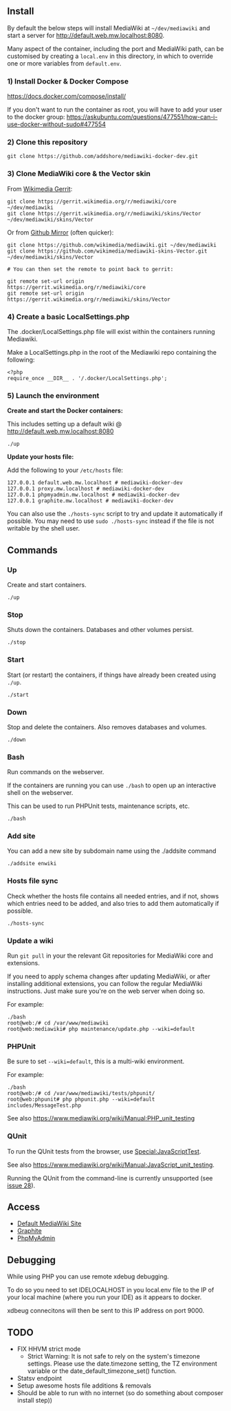 ## Install

By default the below steps will install MediaWiki at `~/dev/mediawiki`
and start a server for <http://default.web.mw.localhost:8080>.

Many aspect of the container, including the port and MediaWiki path, can be customised
by creating a `local.env` in this directory, in which to override one or more variables
from `default.env`.


### 1) Install Docker & Docker Compose

https://docs.docker.com/compose/install/

If you don't want to run the container as root, you will have to add your user to the docker group:
https://askubuntu.com/questions/477551/how-can-i-use-docker-without-sudo#477554

### 2) Clone this repository

```
git clone https://github.com/addshore/mediawiki-docker-dev.git
```

### 3) Clone MediaWiki core & the Vector skin

From [Wikimedia Gerrit](https://gerrit.wikimedia.org/r/#/admin/projects/mediawiki/core):

```
git clone https://gerrit.wikimedia.org/r/mediawiki/core ~/dev/mediawiki
git clone https://gerrit.wikimedia.org/r/mediawiki/skins/Vector ~/dev/mediawiki/skins/Vector
```

Or from [Github Mirror](https://github.com/wikimedia/mediawiki) (often quicker):

```
git clone https://github.com/wikimedia/mediawiki.git ~/dev/mediawiki
git clone https://github.com/wikimedia/mediawiki-skins-Vector.git ~/dev/mediawiki/skins/Vector

# You can then set the remote to point back to gerrit:

git remote set-url origin https://gerrit.wikimedia.org/r/mediawiki/core
git remote set-url origin https://gerrit.wikimedia.org/r/mediawiki/skins/Vector
```

### 4) Create a basic LocalSettings.php

The .docker/LocalSettings.php file will exist within the containers running Mediawiki.

Make a LocalSettings.php in the root of the Mediawiki repo containing the following:

```
<?php
require_once __DIR__ . '/.docker/LocalSettings.php';
```

### 5) Launch the environment

**Create and start the Docker containers:**

This includes setting up a default wiki @ http://default.web.mw.localhost:8080

```
./up
```

**Update your hosts file:**

Add the following to your `/etc/hosts` file:

```
127.0.0.1 default.web.mw.localhost # mediawiki-docker-dev
127.0.0.1 proxy.mw.localhost # mediawiki-docker-dev
127.0.0.1 phpmyadmin.mw.localhost # mediawiki-docker-dev
127.0.0.1 graphite.mw.localhost # mediawiki-docker-dev
```

You can also use the `./hosts-sync` script to try and update it automatically if possible. You may
need to use `sudo ./hosts-sync` instead if the file is not writable by the shell user.

## Commands

### Up

Create and start containers.

```
./up
```

### Stop

Shuts down the containers. Databases and other volumes persist.

```
./stop
```

### Start

Start (or restart) the containers, if things have already been created using `./up`.

```
./start
```

### Down

Stop and delete the containers. Also removes databases and volumes.

```
./down
```

### Bash

Run commands on the webserver.

If the containers are running you can use `./bash` to open up an interactive shell on the webserver.

This can be used to run PHPUnit tests, maintenance scripts, etc.

```
./bash
```

### Add site

You can add a new site by subdomain name using the ./addsite command

```
./addsite enwiki
```

### Hosts file sync

Check whether the hosts file contains all needed entries, and if not,
shows which entries need to be added, and also tries to add them automatically
if possible.

```
./hosts-sync
```

### Update a wiki

Run `git pull` in your the relevant Git repositories for MediaWiki core
and extensions.

If you need to apply schema changes after updating MediaWiki, or after
installing additional extensions, you can follow the regular MediaWiki
instructions. Just make sure you're on the web server when doing so.

For example:

```
./bash
root@web:/# cd /var/www/mediawiki
root@web:mediawiki# php maintenance/update.php --wiki=default
```

### PHPUnit

Be sure to set `--wiki=default`, this is a multi-wiki environment.

For example:

```
./bash
root@web:/# cd /var/www/mediawiki/tests/phpunit/
root@web:phpunit# php phpunit.php --wiki=default includes/MessageTest.php
```

See also <https://www.mediawiki.org/wiki/Manual:PHP_unit_testing>

### QUnit

To run the QUnit tests from the browser, use [Special:JavaScriptTest](http://default.web.mw.localhost:8080/index.php?title=Special:JavaScriptTest).

See also <https://www.mediawiki.org/wiki/Manual:JavaScript_unit_testing>.

Running the QUnit from the command-line is currently unsupported (see [issue 28](https://github.com/addshore/mediawiki-docker-dev/issues/28)).

## Access

 - [Default MediaWiki Site](http://default.web.mw.localhost:8080)
 - [Graphite](http://graphite.mw.localhost:8080)
 - [PhpMyAdmin](http://phpmyadmin.mw.localhost:8080)

## Debugging

While using PHP you can use remote xdebug debugging.

To do so you need to set IDELOCALHOST in you local.env file to the IP of your local machine (where you run your IDE) as it appears to docker.

xdbeug connecitons will then be sent to this IP address on port 9000.

## TODO

 - FIX HHVM strict mode
   - Strict Warning: It is not safe to rely on the system's timezone settings. Please use the date.timezone setting, the TZ environment variable or the date_default_timezone_set() function.
 - Statsv endpoint
 - Setup awesome hosts file additions & removals
 - Should be able to run with no internet (so do something about composer install step))
